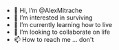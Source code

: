 - 👋 Hi, I’m @AlexMitrache
- 👀 I’m interested in surviving
- 🌱 I’m currently learning how to live
- 💞️ I’m looking to collaborate on life
- 📫 How to reach me ... don't

<!---
AlexMitrache/AlexMitrache is a ✨ special ✨ repository because its `README.md` (this file) appears on your GitHub profile.
You can click the Preview link to take a look at your changes.
--->
